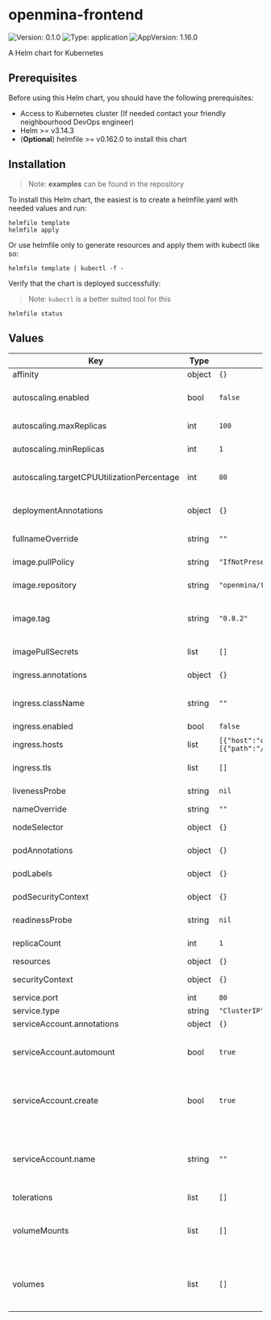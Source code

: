 # openmina-frontend

![Version: 0.1.0](https://img.shields.io/badge/Version-0.1.0-informational?style=flat-square) ![Type: application](https://img.shields.io/badge/Type-application-informational?style=flat-square) ![AppVersion: 1.16.0](https://img.shields.io/badge/AppVersion-1.16.0-informational?style=flat-square)

A Helm chart for Kubernetes

## Prerequisites

Before using this Helm chart, you should have the following prerequisites:

- Access to Kubernetes cluster (If needed contact your friendly neighbourhood DevOps engineer)
- Helm >= v3.14.3
- (**Optional**) helmfile >= v0.162.0 to install this chart

## Installation

> Note: **examples** can be found in the repository

To install this Helm chart, the easiest is to create a helmfile.yaml with needed values and run:

```
helmfile template
helmfile apply
```

Or use helmfile only to generate resources and apply them with kubectl like so:

```
helmfile template | kubectl -f -
```

Verify that the chart is deployed successfully:

> Note: `kubectl` is a better suited tool for this

```
helmfile status
```

## Values

| Key | Type | Default | Description |
|-----|------|---------|-------------|
| affinity | object | `{}` | The affinity |
| autoscaling.enabled | bool | `false` | Enable autoscaling for the deployment |
| autoscaling.maxReplicas | int | `100` | The maximum number of pods |
| autoscaling.minReplicas | int | `1` | The minimum number of pods |
| autoscaling.targetCPUUtilizationPercentage | int | `80` | The target CPU utilization percentage |
| deploymentAnnotations | object | `{}` | Annotations to add to deployments |
| fullnameOverride | string | `""` | Full name override |
| image.pullPolicy | string | `"IfNotPresent"` | The image pull policy |
| image.repository | string | `"openmina/frontend"` | The image repository |
| image.tag | string | `"0.8.2"` | Overrides the image tag whose default is the chart appVersion. |
| imagePullSecrets | list | `[]` | The secrets used to pull the image |
| ingress.annotations | object | `{}` | The Ingress Annotations |
| ingress.className | string | `""` | The Ingress Class Name to use |
| ingress.enabled | bool | `false` | The ingress |
| ingress.hosts | list | `[{"host":"chart-example.local","paths":[{"path":"/","pathType":"ImplementationSpecific"}]}]` | The Ingress Hosts |
| ingress.tls | list | `[]` | The Ingress TLS configuration |
| livenessProbe | string | `nil` | The arguments to pass at runtime |
| nameOverride | string | `""` | Name override |
| nodeSelector | object | `{}` | The node selector |
| podAnnotations | object | `{}` | Annotations to add to the pods |
| podLabels | object | `{}` | Label to add to the pods |
| podSecurityContext | object | `{}` | The Pod Security Context |
| readinessProbe | string | `nil` | The environment variables to set |
| replicaCount | int | `1` | The number of replicas |
| resources | object | `{}` | The Resources |
| securityContext | object | `{}` | The Security Context |
| service.port | int | `80` | The service port |
| service.type | string | `"ClusterIP"` | The service |
| serviceAccount.annotations | object | `{}` |  |
| serviceAccount.automount | bool | `true` | Automatically mount a ServiceAccount's API credentials? |
| serviceAccount.create | bool | `true` | Specifies whether a service account should be created |
| serviceAccount.name | string | `""` | If not set and create is true, a name is generated using the fullname template |
| tolerations | list | `[]` | The tolerations |
| volumeMounts | list | `[]` | Additional volumeMounts on the output Deployment definition. |
| volumes | list | `[]` | Additional volumes on the output Deployment definition. |

